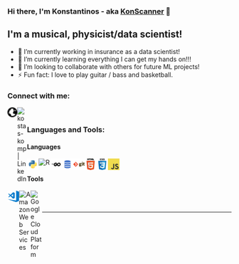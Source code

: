 ### Hi there, I'm Konstantinos - aka [KonScanner][website] 👋

## I'm a musical, physicist/data scientist!

- 🔭 I’m currently working in insurance as a data scientist!
- 🌱 I’m currently learning everything I can get my hands on!!!
- 👯 I’m looking to collaborate with others for future ML projects!
- ⚡ Fun fact: I love to play guitar / bass and basketball.

### Connect with me:

[<img align="left" alt="kkombos.appspot.com" width="22px" src="https://raw.githubusercontent.com/iconic/open-iconic/master/svg/globe.svg" />][website]
[<img align="left" alt="kostas-komp | LinkedIn" width="22px" src="https://cdn.jsdelivr.net/npm/simple-icons@v3/icons/linkedin.svg" />][linkedin]

<br />

### Languages and Tools:

#### Languages

[<img align="left" alt="Python" width="26px" src="https://raw.githubusercontent.com/github/explore/80688e429a7d4ef2fca1e82350fe8e3517d3494d/topics/python/python.png" />][python]
[<img align="left" alt="R" width="26px" src="https://i7.pngguru.com/preview/627/163/660/programming-language-data-analysis-computer-programming-r.jpg" />][r]
[<img align="left" alt="Go" width="26px" src="https://raw.githubusercontent.com/github/explore/80688e429a7d4ef2fca1e82350fe8e3517d3494d/topics/go/go.png" />][go]
[<img align="left" alt="SQL" width="26px" src="https://raw.githubusercontent.com/github/explore/80688e429a7d4ef2fca1e82350fe8e3517d3494d/topics/sql/sql.png" />][sql]
[<img align="left" alt="Git" width="26px" src="https://raw.githubusercontent.com/github/explore/80688e429a7d4ef2fca1e82350fe8e3517d3494d/topics/git/git.png" />][git]
[<img align="left" alt="HTML5" width="26px" src="https://raw.githubusercontent.com/github/explore/80688e429a7d4ef2fca1e82350fe8e3517d3494d/topics/html/html.png" />][personalcv]
[<img align="left" alt="CSS3" width="26px" src="https://raw.githubusercontent.com/github/explore/80688e429a7d4ef2fca1e82350fe8e3517d3494d/topics/css/css.png" />][personalcv]
[<img align="left" alt="JavaScript" width="26px" src="https://raw.githubusercontent.com/github/explore/80688e429a7d4ef2fca1e82350fe8e3517d3494d/topics/javascript/javascript.png" />][personalcv]
<br />

#### Tools

[<img align="left" alt="Visual Studio Code" width="26px" src="https://raw.githubusercontent.com/github/explore/80688e429a7d4ef2fca1e82350fe8e3517d3494d/topics/visual-studio-code/visual-studio-code.png" />][personalcv]
[<img align="left" alt="Amazon Web Services" width="26px" src="https://toppng.com/uploads/preview/aws-logo-amazon-web-services-ico-11562880403an9a3aaryc.png" />][personalcv]
[<img align="left" alt="Google Cloud Platform" width="26px" src="https://www.clipartmax.com/png/middle/87-879005_en-savoir-plus-google-cloud-logo-png.png" />][personalcv]
<br />
<br />

---

<!-- <img align="left" alt="KonScanner's Github Stats" src="https://github-readme-stats.vercel.app/api?username=KonScanner&show_icons=true&hide_border=true" /> -->

[website]: http://kkombos.appspot.com/
[linkedin]: https://www.linkedin.com/in/kostas-komp/
[python]: https://github.com/KonScanner?tab=repositories&q=&type=&language=python
[r]: https://github.com/KonScanner?tab=repositories&q=&type=&language=r
[go]: https://github.com/KonScanner?tab=repositories&q=&type=&language=go
[sql]: https://github.com/KonScanner?tab=repositories&q=&type=&language=plpgsql
[git]: https://github.com/KonScanner?tab=repositories
[personalcv]: https://github.com/KonScanner/PersonalCV
